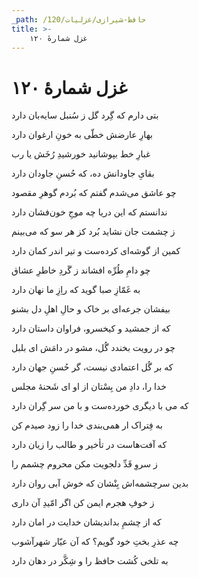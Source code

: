```yaml
---
_path: /حافظ-شیرازی/غزلیات/120
title: >-
    غزل شمارهٔ ۱۲۰
---
```

# غزل شمارهٔ ۱۲۰

<div class="b" id="bn1"><div class="m1"><p>بتی دارم که گِرد گل ز سُنبل سایه‌بان دارد</p></div>
<div class="m2"><p>بهارِ عارضش خطّی به خونِ ارغوان دارد</p></div></div>
<div class="b" id="bn2"><div class="m1"><p>غبارِ خط بپوشانید خورشیدِ رُخَش یا رب</p></div>
<div class="m2"><p>بقایِ جاودانش ده، که حُسنِ جاودان دارد</p></div></div>
<div class="b" id="bn3"><div class="m1"><p>چو عاشق می‌شدم گفتم که بُردم گوهرِ مقصود</p></div>
<div class="m2"><p>ندانستم که این دریا چه موجِ خون‌فشان دارد</p></div></div>
<div class="b" id="bn4"><div class="m1"><p>ز چشمت جان نشاید بُرد کز هر سو که می‌بینم</p></div>
<div class="m2"><p>کمین از گوشه‌ای کرده‌ست و تیر اندر کمان دارد</p></div></div>
<div class="b" id="bn5"><div class="m1"><p>چو دامِ طُرِّه افشاند ز گَردِ خاطرِ عشاق</p></div>
<div class="m2"><p>به غَمّازِ صبا گوید که راِزِ ما نهان دارد</p></div></div>
<div class="b" id="bn6"><div class="m1"><p>بیفشان جرعه‌ای بر خاک و حالِ اهلِ دل بشنو</p></div>
<div class="m2"><p>که از جمشید و کیخسرو، فراوان داستان دارد</p></div></div>
<div class="b" id="bn7"><div class="m1"><p>چو در رویت بخندد گُل، مشو در دامَش ای بلبل</p></div>
<div class="m2"><p>که بر گُل اعتمادی نیست، گر حُسنِ جهان دارد</p></div></div>
<div class="b" id="bn8"><div class="m1"><p>خدا را، دادِ من بِسْتان از او ای شَحنهٔ مجلس</p></div>
<div class="m2"><p>که می با دیگری خورده‌ست و با من سر گِران دارد</p></div></div>
<div class="b" id="bn9"><div class="m1"><p>به فِتراک ار همی‌بندی خدا را زود صیدم کن</p></div>
<div class="m2"><p>که آفت‌هاست در تأخیر و طالب را زیان دارد</p></div></div>
<div class="b" id="bn10"><div class="m1"><p>ز سروِ قَدِّ دلجویت مکن محروم چشمم را</p></div>
<div class="m2"><p>بدین سرچشمه‌اش بِنْشان که خوش آبی روان دارد</p></div></div>
<div class="b" id="bn11"><div class="m1"><p>ز خوفِ هجرم ایمن کن اگر امّیدِ آن داری</p></div>
<div class="m2"><p>که از چشمِ بداندیشان خدایت در امان دارد</p></div></div>
<div class="b" id="bn12"><div class="m1"><p>چه عذرِ بختِ خود گویم؟ که آن عیّار شهرآشوب</p></div>
<div class="m2"><p>به تلخی کُشت حافظ را و شِکَّر در دهان دارد</p></div></div>
